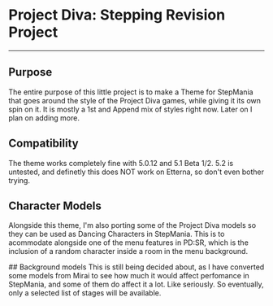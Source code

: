# Project Diva: Stepping Revision Project
---------------------------------------

## Purpose
The entire purpose of this little project is to make a Theme for StepMania that goes around the style of the Project Diva games, while giving it its own spin on it. It is mostly a 1st and Append mix of styles right now. Later on I plan on adding more.

## Compatibility
The theme works completely fine with 5.0.12 and 5.1 Beta 1/2.
5.2 is untested, and definetly this does NOT work on Etterna, so don't even bother trying.

## Character Models
Alongside this theme, I'm also porting some of the Project Diva models so they can be used as Dancing Characters in StepMania. This is to acommodate alongside one of the menu features in PD:SR, which is the inclusion of a random character inside a room in the menu background.

## Background models
This is still being decided about, as I have converted some models from Mirai to see how much it would affect perfomance in StepMania, and some of them do affect it a lot. Like seriously. So eventually, only a selected list of stages will be available.